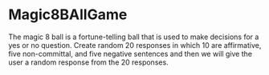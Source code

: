 # Magic8BAllGame
The magic 8 ball is a fortune-telling ball that is used to make decisions for a yes or no question.  Create random 20 responses in which 10 are affirmative, five non-committal, and five negative sentences and then we will give the user a random response from the 20 responses.
